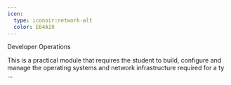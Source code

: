 ```yaml
---
icon:
  type: iconoir:network-alt
  color: E64A19
---
```

Developer Operations

This is a practical module that requires the student to build, configure and manage the operating systems and network infrastructure required for a ty ... 
